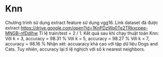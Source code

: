 # Knn
Chương trình sử dụng extract feature sử dụng vgg16.
Link dataset đã được extract https://drive.google.com/open?id=1KnPDzWp0Te2TRkxcpee-MNGB-nfDdlhw
Tỉ lệ train/test = 2 / 1.
Kết quả sau khi chạy thuật toán Knn:
Với k = 3, accuracy = 98.31 %
Với k = 5, accuracy = 98.27 %
Với k = 7, accuracy = 98.16 %
Nhận xét: accuaracy khá cao với tập dữ liệu Dogs and Cats. Tuy nhiên, accuracy lại tỉ lệ nghịch với số k nearest neighbors.
